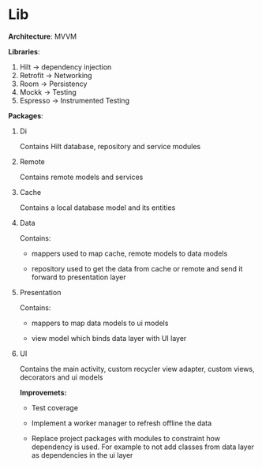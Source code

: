 # Lib

**Architecture**: MVVM

**Libraries**: 

1.  Hilt -> dependency injection
2.  Retrofit -> Networking
3.  Room -> Persistency
4.  Mockk -> Testing
5.  Espresso -> Instrumented Testing

**Packages**:

1. Di 

   Contains Hilt database, repository and service modules

2. Remote 

   Contains remote models and services

3. Cache

   Contains a local database model and its entities

4. Data 

   Contains:
    - mappers used to map cache, remote models to data models

    - repository used to get the data from cache or remote and send it forward to presentation layer

5. Presentation

   Contains:
   - mappers to map data models to ui models

   - view model which binds data layer with UI layer

6. UI

   Contains the main activity, custom recycler view adapter, custom views, decorators and ui models

   **Improvemets:**

   - Test coverage

   - Implement a worker manager to refresh offline the data

   - Replace project packages with modules to constraint how dependency is used. For example to not add classes from data layer as dependencies in the ui layer
   

